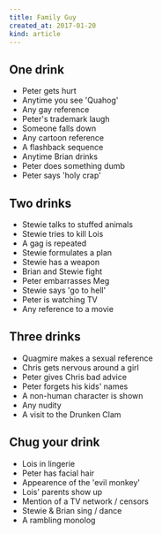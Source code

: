 ```yaml
---
title: Family Guy
created_at: 2017-01-20
kind: article
---
```

## One drink
- Peter gets hurt
- Anytime you see 'Quahog'
- Any gay reference
- Peter's trademark laugh
- Someone falls down
- Any cartoon reference
- A flashback sequence
- Anytime Brian drinks
- Peter does something dumb
- Peter says 'holy crap'

## Two drinks
- Stewie talks to stuffed animals
- Stewie tries to kill Lois
- A gag is repeated
- Stewie formulates a plan
- Stewie has a weapon
- Brian and Stewie fight
- Peter embarrasses Meg
- Stewie says 'go to hell'
- Peter is watching TV
- Any reference to a movie

## Three drinks
- Quagmire makes a sexual reference
- Chris gets nervous around a girl
- Peter gives Chris bad advice
- Peter forgets his kids' names
- A non-human character is shown
- Any nudity
- A visit to the Drunken Clam

## Chug your drink
- Lois in lingerie
- Peter has facial hair
- Appearence of the 'evil monkey'
- Lois' parents show up
- Mention of a TV network / censors
- Stewie & Brian sing / dance
- A rambling monolog
